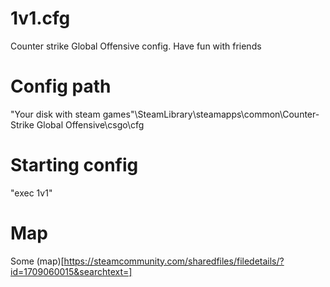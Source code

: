 # 1v1.cfg
Counter strike Global Offensive config. Have fun with friends

# Config path
"Your disk with steam games"\SteamLibrary\steamapps\common\Counter-Strike Global Offensive\csgo\cfg

# Starting config
"exec 1v1"

# Map
Some (map)[https://steamcommunity.com/sharedfiles/filedetails/?id=1709060015&searchtext=]
